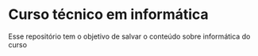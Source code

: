 # Curso técnico em informática 

Esse repositório tem o objetivo de salvar o conteúdo sobre informática do curso

